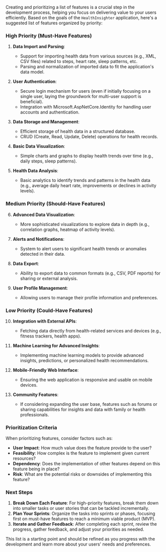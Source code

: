 Creating and prioritizing a list of features is a crucial step in the development process, helping you focus on delivering value to your users efficiently. Based on the goals of the `HealthInsighter` application, here's a suggested list of features organized by priority:

### High Priority (Must-Have Features)

1. **Data Import and Parsing**:
   - Support for importing health data from various sources (e.g., XML, CSV files) related to steps, heart rate, sleep patterns, etc.
   - Parsing and normalization of imported data to fit the application's data model.

2. **User Authentication**:
   - Secure login mechanism for users (even if initially focusing on a single user, laying the groundwork for multi-user support is beneficial).
   - Integration with Microsoft.AspNetCore.Identity for handling user accounts and authentication.

3. **Data Storage and Management**:
   - Efficient storage of health data in a structured database.
   - CRUD (Create, Read, Update, Delete) operations for health records.

4. **Basic Data Visualization**:
   - Simple charts and graphs to display health trends over time (e.g., daily steps, sleep patterns).

5. **Health Data Analysis**:
   - Basic analytics to identify trends and patterns in the health data (e.g., average daily heart rate, improvements or declines in activity levels).

### Medium Priority (Should-Have Features)

6. **Advanced Data Visualization**:
   - More sophisticated visualizations to explore data in depth (e.g., correlation graphs, heatmap of activity levels).

7. **Alerts and Notifications**:
   - System to alert users to significant health trends or anomalies detected in their data.

8. **Data Export**:
   - Ability to export data to common formats (e.g., CSV, PDF reports) for sharing or external analysis.

9. **User Profile Management**:
   - Allowing users to manage their profile information and preferences.

### Low Priority (Could-Have Features)

10. **Integration with External APIs**:
    - Fetching data directly from health-related services and devices (e.g., fitness trackers, health apps).

11. **Machine Learning for Advanced Insights**:
    - Implementing machine learning models to provide advanced insights, predictions, or personalized health recommendations.

12. **Mobile-Friendly Web Interface**:
    - Ensuring the web application is responsive and usable on mobile devices.

13. **Community Features**:
    - If considering expanding the user base, features such as forums or sharing capabilities for insights and data with family or health professionals.

### Prioritization Criteria

When prioritizing features, consider factors such as:
- **User Impact**: How much value does the feature provide to the user?
- **Feasibility**: How complex is the feature to implement given current resources?
- **Dependency**: Does the implementation of other features depend on this feature being in place?
- **Risk**: What are the potential risks or downsides of implementing this feature?

### Next Steps

1. **Break Down Each Feature**: For high-priority features, break them down into smaller tasks or user stories that can be tackled incrementally.
2. **Plan Your Sprints**: Organize the tasks into sprints or phases, focusing first on must-have features to reach a minimum viable product (MVP).
3. **Iterate and Gather Feedback**: After completing each sprint, review the progress, gather feedback, and adjust your priorities as needed.

This list is a starting point and should be refined as you progress with the development and learn more about your users' needs and preferences.
